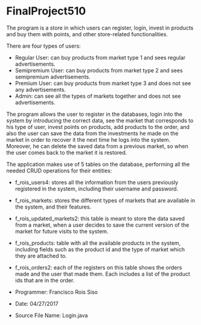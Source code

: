 # FinalProject510
The program is a store in which users can register, login, invest in products and buy them with points, and other store-related functionalities.

There are four types of users: 
- Regular User: can buy products from market type 1 and sees regular advertisements.
- Semipremium User: can buy products from market type 2 and sees semipremium advertisements.
- Premium User: can buy products from market type 3 and does not see any advertisements.
- Admin: can see all the types of markets together and does not see advertisements.

The program allows the user to register in the databases, login into the system by introducing the correct data,
see the market that corresponds to his type of user, invest points on products, add products to the order, and 
also the user can save the data from the investments he made on the market in order to recover it the next time
he logs into the system. Moreover, he can delete the saved data from a previous market, so when the user comes
back to the market it is restored.

The application makes use of 5 tables on the database, performing all the needed CRUD operations for their entities:
- f_rois_users4: stores all the information from the users previously registered in the system, including their username and password.
- f_rois_markets: stores the different types of markets that are available in the system, and their features.
- f_rois_updated_markets2: this table is meant to store the data saved from a market, when a user decides to save the current version of the market for future visits to the system.
- f_rois_products: table with all the available products in the system, including fields such as the product id and the type of market which they are attached to.
- f_rois_orders2: each of the registers on this table shows the orders made and the user that made them. Each includes a list of the product ids that are in the order.

- Programmer: Francisco Rois Siso
- Date: 04/27/2017
- Source File Name: Login.java
